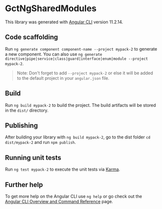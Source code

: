 # GctNgSharedModules

This library was generated with [Angular CLI](https://github.com/angular/angular-cli) version 11.2.14.

## Code scaffolding

Run `ng generate component component-name --project mypack-2` to generate a new component. You can also use `ng generate directive|pipe|service|class|guard|interface|enum|module --project mypack-2`.
> Note: Don't forget to add `--project mypack-2` or else it will be added to the default project in your `angular.json` file. 

## Build

Run `ng build mypack-2` to build the project. The build artifacts will be stored in the `dist/` directory.

## Publishing

After building your library with `ng build mypack-2`, go to the dist folder `cd dist/mypack-2` and run `npm publish`.

## Running unit tests

Run `ng test mypack-2` to execute the unit tests via [Karma](https://karma-runner.github.io).

## Further help

To get more help on the Angular CLI use `ng help` or go check out the [Angular CLI Overview and Command Reference](https://angular.io/cli) page.
